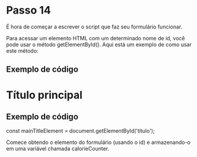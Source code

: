# Passo 14

É hora de começar a escrever o script que faz seu formulário funcionar.

Para acessar um elemento HTML com um determinado nome de id, você pode usar o método getElementById(). Aqui está um exemplo de como usar este método:

## Exemplo de código

<h1 id="title">Título principal</h1>

## Exemplo de código

const mainTitleElement = document.getElementById('título');

Comece obtendo o elemento do formulário (usando o id) e armazenando-o em uma variável chamada calorieCounter.